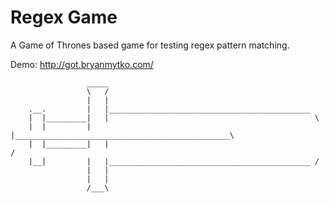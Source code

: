 # Regex Game

A Game of Thrones based game for testing regex pattern matching.

Demo: http://got.bryanmytko.com/

                     _____
                     \   /
                     |   |
        .__.         |   |_____________________________________________
        |  |_________|   |                                              \
        |  |         |   |________________________________________________\
        |  |_________|   |                                                /
        |__|         |   |_____________________________________________ /
                     |   |
                     |   |
                     /___\

